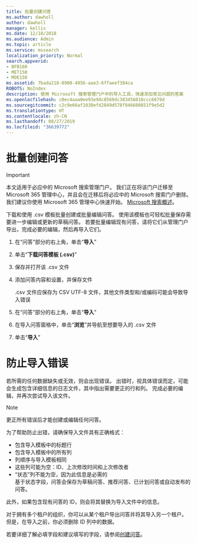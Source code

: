 ```yaml
---
title: 批量创建问答
ms.author: dawholl
author: dawholl
manager: kellis
ms.date: 12/18/2018
ms.audience: Admin
ms.topic: article
ms.service: mssearch
localization_priority: Normal
search.appverid:
- BFB160
- MET150
- MOE150
ms.assetid: 7bada218-8908-4956-aae3-6ffaeef384ca
ROBOTS: NoIndex
description: 使用 Microsoft 搜索管理门户中的导入工具，快速添加常见问题的答案
ms.openlocfilehash: c0ec4aaa0ee93e94c8569dc383456018ccc6679d
ms.sourcegitcommit: c2c9e66af1038efd2849d578f846680851f9e5d2
ms.translationtype: HT
ms.contentlocale: zh-CN
ms.lasthandoff: 08/27/2019
ms.locfileid: "36639772"
---
```

# <a name="bulk-create-qas"></a>批量创建问答

> [!IMPORTANT]
> 本文适用于必应中的 Microsoft 搜索管理门户。 我们正在将该门户迁移至 Microsoft 365 管理中心，并且会在迁移后将必应中的 Microsoft 搜索门户删除。 我们建议你使用 Microsoft 365 管理中心快速开始。 [Microsoft 搜索概述](overview-microsoft-search.md)。
    
下载和使用 .csv 模板批量创建或批量编辑问答。 使用该模板也可轻松批量保存需要进一步编辑或更新的草稿问答。 若要批量编辑现有问答，请将它们从管理门户导出，完成必要的编辑，然后再导入它们。
  
1. 在“问答”部分的右上角，单击“**导入**”
    
2. 单击“**下载问答模板 (.csv)**”
    
3. 保存并打开该 .csv 文件
    
4. 添加问答内容和设置，并保存文件

    .csv 文件应保存为 CSV UTF-8 文件，其他文件类型和/或编码可能会导致导入错误
    
5. 在“问答”部分的右上角，单击“**导入**”
    
6. 在导入问答窗格中，单击“**浏览**”并导航至想要导入的 .csv 文件 
    
7. 单击“**导入**”

# <a name="prevent-import-errors"></a>防止导入错误      
若所需的任何数据缺失或无效，则会出现错误。 出错时，视具体错误而定，可能会生成包含详细信息的日志文件，其中指出需要更正的行和列。 完成必要的编辑，并再次尝试导入该文件。

> [!NOTE]
> 更正所有错误后才能创建或编辑任何问答。 

为了帮助防止出错，请确保导入文件具有正确格式：
- 包含导入模板中的标题行
- 包含导入模板中的所有列
- 列顺序与导入模板相同
- 这些列可能为空：ID、上次修改时间和上次修改者
- “状态”列不能为空，因为此信息是必需的  
基于状态字段，问答会保存为草稿问答、推荐问答、已计划问答或自动发布的问答。

此外，如果包含现有问答的 ID，则会将其替换为导入文件中的信息。

对于拥有多个租户的组织，你可以从某个租户导出问答并将其导入另一个租户。 但是，在导入之前，你必须删除 ID 列中的数据。

若要详细了解必填字段和建议填写的字段，请参阅[创建问答](create-qas.md)。

  

